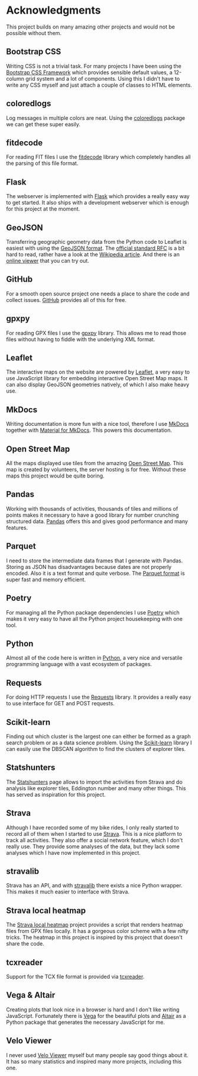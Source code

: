 # Acknowledgments

This project builds on many amazing other projects and would not be possible without them.

## Bootstrap CSS

Writing CSS is not a trivial task. For many projects I have been using the [Bootstrap CSS Framework](https://getbootstrap.com/) which provides sensible default values, a 12-column grid system and a lot of components. Using this I didn't have to write any CSS myself and just attach a couple of classes to HTML elements.

## coloredlogs

Log messages in multiple colors are neat. Using the [coloredlogs](https://coloredlogs.readthedocs.io/en/latest/) package we can get these super easily.

## fitdecode

For reading FIT files I use the [fitdecode](https://github.com/polyvertex/fitdecode) library which completely handles all the parsing of this file format.

## Flask

The webserver is implemented with [Flask](https://flask.palletsprojects.com/) which provides a really easy way to get started. It also ships with a development webserver which is enough for this project at the moment.

## GeoJSON

Transferring geographic geometry data from the Python code to Leaflet is easiest with using the [GeoJSON format](https://geojson.org/). The [official standard RFC](https://datatracker.ietf.org/doc/html/rfc7946) is a bit hard to read, rather have a look at the [Wikipedia article](https://en.wikipedia.org/wiki/GeoJSON). And there is an [online viewer](https://geojson.io/) that you can try out.

## GitHub

For a smooth open source project one needs a place to share the code and collect issues. [GitHub](https://github.com/) provides all of this for free.

## gpxpy

For reading GPX files I use the [gpxpy](https://github.com/tkrajina/gpxpy) library. This allows me to read those files without having to fiddle with the underlying XML format.

## Leaflet

The interactive maps on the website are powered by [Leaflet](https://leafletjs.com/), a very easy to use JavaScript library for embedding interactive Open Street Map maps. It can also display GeoJSON geometries natively, of which I also make heavy use.

## MkDocs

Writing documentation is more fun with a nice tool, therefore I use [MkDocs](https://www.mkdocs.org/) together with [Material for MkDocs](https://squidfunk.github.io/mkdocs-material/). This powers this documentation.

## Open Street Map

All the maps displayed use tiles from the amazing [Open Street Map](https://www.openstreetmap.org/). This map is created by volunteers, the server hosting is for free. Without these maps this project would be quite boring.

## Pandas

Working with thousands of activities, thousands of tiles and millions of points makes it necessary to have a good library for number crunching structured data. [Pandas](https://pandas.pydata.org/) offers this and gives good performance and many features.

## Parquet

I need to store the intermediate data frames that I generate with Pandas. Storing as JSON has disadvantages because dates are not properly encoded. Also it is a text format and quite verbose. The [Parquet format](https://parquet.apache.org/) is super fast and memory efficient.

## Poetry

For managing all the Python package dependencies I use [Poetry](https://python-poetry.org/) which makes it very easy to have all the Python project housekeeping with one tool.

## Python

Almost all of the code here is written in [Python](https://www.python.org/), a very nice and versatile programming language with a vast ecosystem of packages.

## Requests

For doing HTTP requests I use the [Requests](https://requests.readthedocs.io/) library. It provides a really easy to use interface for GET and POST requests.

## Scikit-learn

Finding out which cluster is the largest one can either be formed as a graph search problem or as a data science problem. Using the [Scikit-learn](https://scikit-learn.org/stable/) library I can easily use the DBSCAN algorithm to find the clusters of explorer tiles.

## Statshunters

The [Statshunters](https://www.statshunters.com/) page allows to import the activities from Strava and do analysis like explorer tiles, Eddington number and many other things. This has served as inspiration for this project.

## Strava

Although I have recorded some of my bike rides, I only really started to record all of them when I started to use [Strava](https://www.strava.com/). This is a nice platform to track all activities. They also offer a social network feature, which I don't really use. They provide some analyses of the data, but they lack some analyses which I have now implemented in this project.

## stravalib

Strava has an API, and with [stravalib](https://stravalib.readthedocs.io/en/latest/) there exists a nice Python wrapper. This makes it much easier to interface with Strava.

## Strava local heatmap

The [Strava local heatmap](https://github.com/remisalmon/Strava-local-heatmap) project provides a script that renders heatmap files from GPX files locally. It has a gorgeous color scheme with a few nifty tricks. The heatmap in this project is inspired by this project that doesn't share the code.

## tcxreader

Support for the TCX file format is provided via [tcxreader](https://github.com/alenrajsp/tcxreader).

## Vega & Altair

Creating plots that look nice in a browser is hard and I don't like writing JavaScript. Fortunately there is [Vega](https://vega.github.io/vega/) for the beautiful plots and [Altair](https://altair-viz.github.io/index.html) as a Python package that generates the necessary JavaScript for me.

## Velo Viewer

I never used [Velo Viewer](https://veloviewer.com/) myself but many people say good things about it. It has so many statistics and inspired many more projects, including this one.